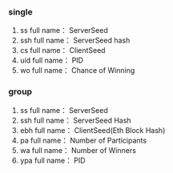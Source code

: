 ### single 
1.  ss                      full name： ServerSeed
2.  ssh                     full name： ServerSeed hash
3.  cs                      full name： ClientSeed
4.  uid                     full name： PID
5.  wo                      full name： Chance of Winning

### group
1.  ss                      full name： ServerSeed
2.  ssh                     full name： ServerSeed Hash
3.  ebh                     full name： ClientSeed(Eth Block Hash)
4.  pa                      full name： Number of Participants
5.  wa                      full name： Number of Winners
6.  ypa                     full name： PID
